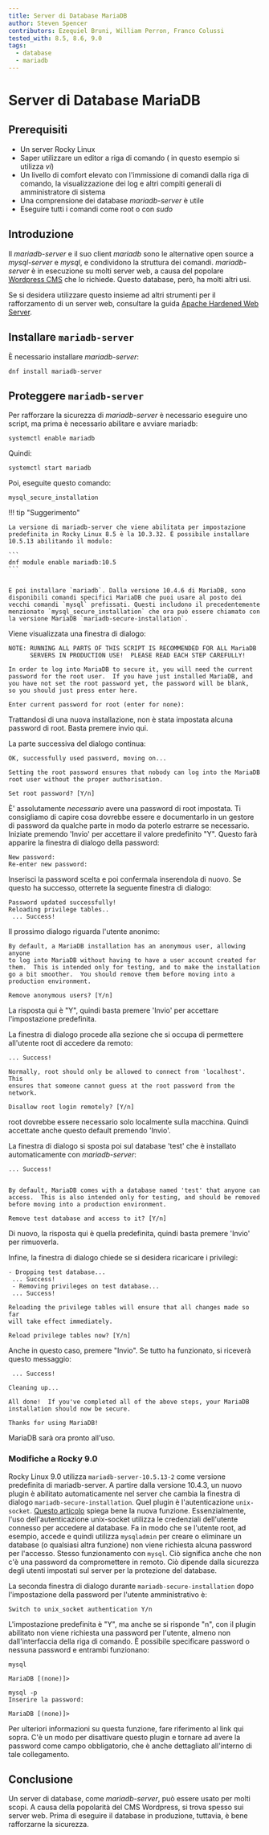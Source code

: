 ```yaml
---
title: Server di Database MariaDB
author: Steven Spencer
contributors: Ezequiel Bruni, William Perron, Franco Colussi
tested_with: 8.5, 8.6, 9.0
tags:
  - database
  - mariadb
---
```


# Server di Database MariaDB

## Prerequisiti

* Un server Rocky Linux
* Saper utilizzare un editor a riga di comando ( in questo esempio si utilizza _vi_)
* Un livello di comfort elevato con l'immissione di comandi dalla riga di comando, la visualizzazione dei log e altri compiti generali di amministratore di sistema
* Una comprensione dei database _mariadb-server_ è utile
* Eseguire tutti i comandi come root o con _sudo_

## Introduzione

Il _mariadb-server_ e il suo client _mariadb_ sono le alternative open source a _mysql-server_ e _mysql_, e condividono la struttura dei comandi. _mariadb-server_ è in esecuzione su molti server web, a causa del popolare [Wordpress CMS](https://wordpress.org/) che lo richiede. Questo database, però, ha molti altri usi.

Se si desidera utilizzare questo insieme ad altri strumenti per il rafforzamento di un server web, consultare la guida [Apache Hardened Web Server](../web/apache_hardened_webserver/index.md).

## Installare `mariadb-server`

È necessario installare _mariadb-server_:

`dnf install mariadb-server`

## Proteggere `mariadb-server`

Per rafforzare la sicurezza di _mariadb-server_ è necessario eseguire uno script, ma prima è necessario abilitare e avviare mariadb:

`systemctl enable mariadb`

Quindi:

`systemctl start mariadb`

Poi, eseguite questo comando:

`mysql_secure_installation`

!!! tip "Suggerimento"

    La versione di mariadb-server che viene abilitata per impostazione predefinita in Rocky Linux 8.5 è la 10.3.32. È possibile installare 10.5.13 abilitando il modulo:

    ```
    dnf module enable mariadb:10.5
    ```


    E poi installare `mariadb`. Dalla versione 10.4.6 di MariaDB, sono disponibili comandi specifici MariaDB che puoi usare al posto dei vecchi comandi `mysql` prefissati. Questi includono il precedentemente menzionato `mysql_secure_installation` che ora può essere chiamato con la versione MariaDB `mariadb-secure-installation`.

Viene visualizzata una finestra di dialogo:

```
NOTE: RUNNING ALL PARTS OF THIS SCRIPT IS RECOMMENDED FOR ALL MariaDB
      SERVERS IN PRODUCTION USE!  PLEASE READ EACH STEP CAREFULLY!

In order to log into MariaDB to secure it, you will need the current
password for the root user.  If you have just installed MariaDB, and
you have not set the root password yet, the password will be blank,
so you should just press enter here.

Enter current password for root (enter for none):
```

Trattandosi di una nuova installazione, non è stata impostata alcuna password di root. Basta premere invio qui.

La parte successiva del dialogo continua:

```
OK, successfully used password, moving on...

Setting the root password ensures that nobody can log into the MariaDB
root user without the proper authorisation.

Set root password? [Y/n]
```

È' assolutamente _necessario_ avere una password di root impostata. Ti consigliamo di capire cosa dovrebbe essere e documentarlo in un gestore di password da qualche parte in modo da poterlo estrarre se necessario. Iniziate premendo 'Invio' per accettare il valore predefinito "Y". Questo farà apparire la finestra di dialogo della password:

```
New password:
Re-enter new password:
```

Inserisci la password scelta e poi confermala inserendola di nuovo. Se questo ha successo, otterrete la seguente finestra di dialogo:

```
Password updated successfully!
Reloading privilege tables..
 ... Success!
```

Il prossimo dialogo riguarda l'utente anonimo:

```
By default, a MariaDB installation has an anonymous user, allowing anyone
to log into MariaDB without having to have a user account created for
them.  This is intended only for testing, and to make the installation
go a bit smoother.  You should remove them before moving into a
production environment.

Remove anonymous users? [Y/n]
```

La risposta qui è "Y", quindi basta premere 'Invio' per accettare l'impostazione predefinita.

La finestra di dialogo procede alla sezione che si occupa di permettere all'utente root di accedere da remoto:

```
... Success!

Normally, root should only be allowed to connect from 'localhost'.  This
ensures that someone cannot guess at the root password from the network.

Disallow root login remotely? [Y/n]
```

root dovrebbe essere necessario solo localmente sulla macchina. Quindi accettate anche questo default premendo 'Invio'.

La finestra di dialogo si sposta poi sul database 'test' che è installato automaticamente con _mariadb-server_:

```
... Success!


By default, MariaDB comes with a database named 'test' that anyone can
access.  This is also intended only for testing, and should be removed
before moving into a production environment.

Remove test database and access to it? [Y/n]
```

Di nuovo, la risposta qui è quella predefinita, quindi basta premere 'Invio' per rimuoverla.

Infine, la finestra di dialogo chiede se si desidera ricaricare i privilegi:

```
- Dropping test database...
 ... Success!
 - Removing privileges on test database...
 ... Success!

Reloading the privilege tables will ensure that all changes made so far
will take effect immediately.

Reload privilege tables now? [Y/n]
```

Anche in questo caso, premere "Invio". Se tutto ha funzionato, si riceverà questo messaggio:

```
 ... Success!

Cleaning up...

All done!  If you've completed all of the above steps, your MariaDB
installation should now be secure.

Thanks for using MariaDB!
```

MariaDB sarà ora pronto all'uso.

### Modifiche a Rocky 9.0

Rocky Linux 9.0 utilizza `mariadb-server-10.5.13-2` come versione predefinita di mariadb-server. A partire dalla versione 10.4.3, un nuovo plugin è abilitato automaticamente nel server che cambia la finestra di dialogo `mariadb-secure-installation`. Quel plugin è l'autenticazione `unix-socket`. [Questo articolo](https://mariadb.com/kb/en/authentication-plugin-unix-socket/) spiega bene la nuova funzione. Essenzialmente, l'uso dell'autenticazione unix-socket utilizza le credenziali dell'utente connesso per accedere al database. Fa in modo che se l'utente root, ad esempio, accede e quindi utilizza `mysqladmin` per creare o eliminare un database (o qualsiasi altra funzione) non viene richiesta alcuna password per l'accesso. Stesso funzionamento con `mysql`. Ciò significa anche che non c'è una password da compromettere in remoto. Ciò dipende dalla sicurezza degli utenti impostati sul server per la protezione del database.

La seconda finestra di dialogo durante `mariadb-secure-installation` dopo l'impostazione della password per l'utente amministrativo è:

```
Switch to unix_socket authentication Y/n
```

L'impostazione predefinita è "Y", ma anche se si risponde "n", con il plugin abilitato non viene richiesta una password per l'utente, almeno non dall'interfaccia della riga di comando. È possibile specificare password o nessuna password e entrambi funzionano:

```
mysql

MariaDB [(none)]>
```

```
mysql -p
Inserire la password:

MariaDB [(none)]>
```

Per ulteriori informazioni su questa funzione, fare riferimento al link qui sopra. C'è un modo per disattivare questo plugin e tornare ad avere la password come campo obbligatorio, che è anche dettagliato all'interno di tale collegamento.

## Conclusione

Un server di database, come _mariadb-server_, può essere usato per molti scopi. A causa della popolarità del CMS Wordpress, si trova spesso sui server web. Prima di eseguire il database in produzione, tuttavia, è bene rafforzarne la sicurezza.
